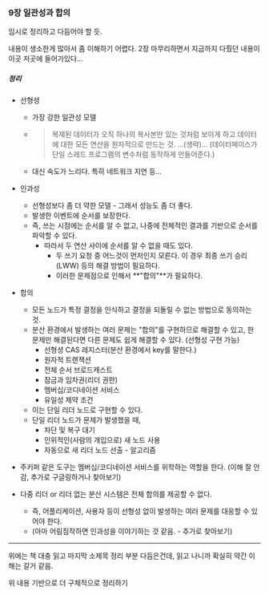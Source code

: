 ### 9장 일관성과 합의

임시로 정리하고 다듬어야 할 듯.

내용이 생소한게 많아서 좀 이해하기 어렵다. 2장 마무리하면서 지금까지 다뤘던 내용이 이곳 저곳에 들어가있다...

##### 정리

- 선형셩
  - 가장 강한 일관성 모델
  - > 복제된 데이터가 오직 하나의 복사본만 있는 것처럼 보이게 하고 데이터에 대한 모든 연산을 원자적으로 만드는 것. ...(생략)... (데이터페이스가 단일 스레드 프로그램의 변수처럼 동작하게 만들어준다.)
  - 대신 속도가 느리다. 특히 네트워크 지연 등...
- 인과성
  - 선형성보다 좀 더 약한 모델 - 그래서 성능도 좀 더 좋다.
  - 발생한 이벤트에 순서를 보장한다.
  - 즉, 쓰는 시점에는 순서를 알 수 없고, 나중에 전체적인 결과를 기반으로 순서를 파악할 수 있다.
    - 따라서 두 연산 사이에 순서를 알 수 없을 때도 있다.
      - 두 쓰기 요청 중 어느것이 먼저인지 모른다. 이 경우 최종 쓰기 승리(LWW) 등의 해결 방법이 필요하다.
      - 이러한 문제점으로 인해서 **"합의"**가 필요하다.
- 합의
  - 모든 노드가 특정 결정을 인식하고 결정을 되돌릴 수 없는 방법으로 동의하는 것. 
  - 분산 환경에서 발생하는 여러 문제는 "합의"를 구현하므로 해결할 수 있고, 한 문제만 해결된다면 다른 문제도 쉽게 해결할 수 있다. (선형성 구현 가능)
    - 선형셩 CAS 레지스터(분산 환경에서 key를 말한다.)
    - 원자적 트랜잭션
    - 전체 순서 브로드캐스트
    - 잠금과 임차권(리더 권한)
    - 멤버십/코디네이션 서비스
    - 유일성 제약 조건
  - 이는 단일 리더 노드로 구현할 수 있다.
  - 단일 리더 노드가 문제가 발생했을 때,
    - 차단 및 복구 대기 
    - 인위적인(사람의 개입으로) 새 노드 사용
    - 자동으로 새 리더 노드 선출 - 알고리즘
- 주키퍼 같은 도구는 멤버십/코디네이션 서비스를 위학하는 역할을 한다. (이해 잘 안감, 추가로 구글링하거나 찾아보기)

- 다중 리더 or 리더 없는 분산 시스템은 전체 합의를 제공할 수 없다.
  - 즉, 어플리케이션, 사용자 등이 선형성 없이 발생하는 여러 문제를 대응할 수 있어야 한다.
  - (아마 어림짐작하면 인과성을 이야기하는 것 같음. - 추가로 찾아보기)


---

위에는 책 대충 읽고 마지막 소제목 정리 부분 다듬은건데, 읽고 나니까 확실히 약간 이해는 갈거 같음.

위 내용 기반으로 더 구체적으로 정리하기